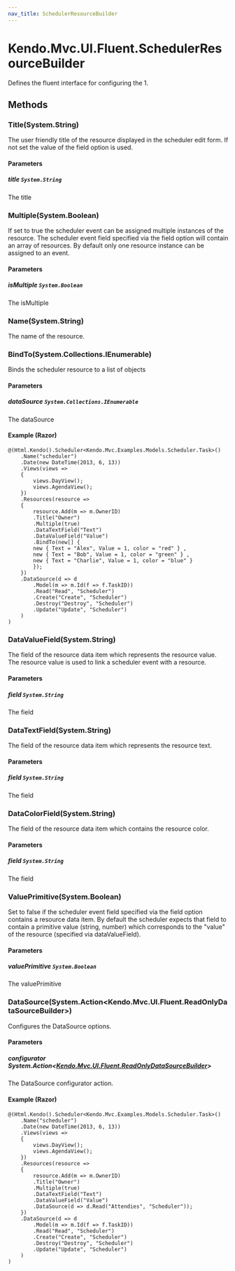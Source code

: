 ```yaml
---
nav_title: SchedulerResourceBuilder
---
```


# Kendo.Mvc.UI.Fluent.SchedulerResourceBuilder
Defines the fluent interface for configuring the 1.




## Methods


### Title(System.String)
The user friendly title of the resource displayed in the scheduler edit form. If not set the value of the field option is used.


#### Parameters

##### title `System.String`
The title





### Multiple(System.Boolean)
If set to true the scheduler event can be assigned multiple instances of the resource. The scheduler event field specified via the field option will contain an array of resources. By default only one resource instance can be assigned to an event.


#### Parameters

##### isMultiple `System.Boolean`
The isMultiple





### Name(System.String)
The name of the resource.





### BindTo(System.Collections.IEnumerable)
Binds the scheduler resource to a list of objects


#### Parameters

##### dataSource `System.Collections.IEnumerable`
The dataSource




#### Example (Razor)
    @(Html.Kendo().Scheduler<Kendo.Mvc.Examples.Models.Scheduler.Task>()
        .Name("scheduler")
        .Date(new DateTime(2013, 6, 13))
        .Views(views =>
        {
            views.DayView();
            views.AgendaView();
        })
        .Resources(resource =>
        {
            resource.Add(m => m.OwnerID)
            .Title("Owner")
            .Multiple(true)
            .DataTextField("Text")
            .DataValueField("Value")
            .BindTo(new[] {
            new { Text = "Alex", Value = 1, color = "red" } ,
            new { Text = "Bob", Value = 1, color = "green" } ,
            new { Text = "Charlie", Value = 1, color = "blue" }
            });
        })
        .DataSource(d => d
            .Model(m => m.Id(f => f.TaskID))
            .Read("Read", "Scheduler")
            .Create("Create", "Scheduler")
            .Destroy("Destroy", "Scheduler")
            .Update("Update", "Scheduler")
        )
    )


### DataValueField(System.String)
The field of the resource data item which represents the resource value. The resource value is used to link a scheduler event with a resource.


#### Parameters

##### field `System.String`
The field





### DataTextField(System.String)
The field of the resource data item which represents the resource text.


#### Parameters

##### field `System.String`
The field





### DataColorField(System.String)
The field of the resource data item which contains the resource color.


#### Parameters

##### field `System.String`
The field





### ValuePrimitive(System.Boolean)
Set to false if the scheduler event field specified via the field option contains a resource data item. By default the scheduler expects that field to contain a primitive value (string, number) which corresponds to the "value" of the resource (specified via dataValueField).


#### Parameters

##### valuePrimitive `System.Boolean`
The valuePrimitive





### DataSource(System.Action\<Kendo.Mvc.UI.Fluent.ReadOnlyDataSourceBuilder\>)
Configures the DataSource options.


#### Parameters

##### configurator System.Action<[Kendo.Mvc.UI.Fluent.ReadOnlyDataSourceBuilder](/api/wrappers/aspnet-mvc/Kendo.Mvc.UI.Fluent/ReadOnlyDataSourceBuilder)>
The DataSource configurator action.




#### Example (Razor)
    @(Html.Kendo().Scheduler<Kendo.Mvc.Examples.Models.Scheduler.Task>()
        .Name("scheduler")
        .Date(new DateTime(2013, 6, 13))
        .Views(views =>
        {
            views.DayView();
            views.AgendaView();
        })
        .Resources(resource =>
        {
            resource.Add(m => m.OwnerID)
            .Title("Owner")
            .Multiple(true)
            .DataTextField("Text")
            .DataValueField("Value")
            .DataSource(d => d.Read("Attendies", "Scheduler"));
        })
        .DataSource(d => d
            .Model(m => m.Id(f => f.TaskID))
            .Read("Read", "Scheduler")
            .Create("Create", "Scheduler")
            .Destroy("Destroy", "Scheduler")
            .Update("Update", "Scheduler")
        )
    )



